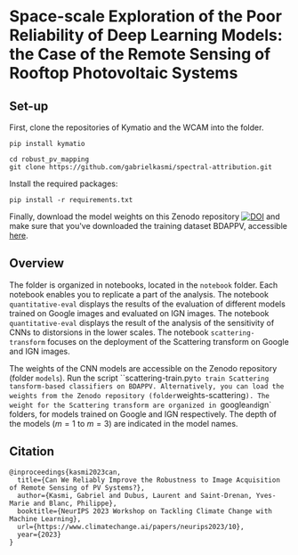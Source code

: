 # Space-scale Exploration of the Poor Reliability of Deep Learning Models: the Case of the Remote Sensing of Rooftop Photovoltaic Systems

## Set-up

First, clone the repositories of Kymatio and the WCAM into the folder. 

```
pip install kymatio

cd robust_pv_mapping
git clone https://github.com/gabrielkasmi/spectral-attribution.git
```

Install the required packages:

``` 
pip install -r requirements.txt
```

Finally, download the model weights on this Zenodo repository [![DOI](https://zenodo.org/badge/DOI/10.5281/zenodo.12179554.svg)](https://zenodo.org/records/12179554)
 and make sure that you've downloaded the training dataset BDAPPV, accessible [here](https://zenodo.org/records/12179554).

## Overview

The folder is organized in notebooks, located in the `notebook` folder. Each notebook enables you to replicate a part of the analysis. The notebook `quantitative-eval` displays the results of the evaluation of different models trained on Google images and evaluated on IGN images. The notebook `quantitative-eval` displays the result of the analysis of the sensitivity of CNNs to distorsions in the lower scales. The notebook `scattering-transform` focuses on the deployment of the Scattering transform on Google and IGN images. 

The weights of the CNN models are accessible on the Zenodo repository (folder `models`). Run the script ``scattering-train.py` to train Scattering tansform-based classifiers on BDAPPV. Alternatively, you can load the weights from the Zenodo repository (folder `weights-scattering`). The weight for the Scattering transform are organized in `google` and `ign` folders, for models trained on Google and IGN respectively. The depth of the models ($m=1$ to $m=3$) are indicated in the model names.  

## Citation 

```
@inproceedings{kasmi2023can,
  title={Can We Reliably Improve the Robustness to Image Acquisition of Remote Sensing of PV Systems?},
  author={Kasmi, Gabriel and Dubus, Laurent and Saint-Drenan, Yves-Marie and Blanc, Philippe},
  booktitle={NeurIPS 2023 Workshop on Tackling Climate Change with Machine Learning},
  url={https://www.climatechange.ai/papers/neurips2023/10},
  year={2023}
}
```


